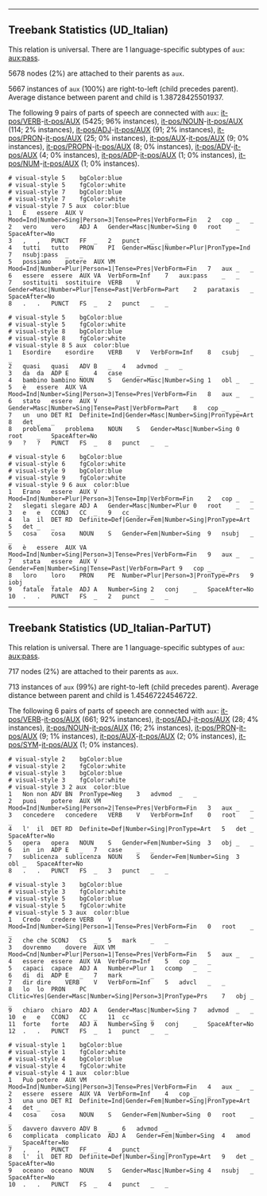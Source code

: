 

--------------------------------------------------------------------------------

## Treebank Statistics (UD_Italian)

This relation is universal.
There are 1 language-specific subtypes of `aux`: [aux:pass]().

5678 nodes (2%) are attached to their parents as `aux`.

5667 instances of `aux` (100%) are right-to-left (child precedes parent).
Average distance between parent and child is 1.38728425501937.

The following 9 pairs of parts of speech are connected with `aux`: [it-pos/VERB]()-[it-pos/AUX]() (5425; 96% instances), [it-pos/NOUN]()-[it-pos/AUX]() (114; 2% instances), [it-pos/ADJ]()-[it-pos/AUX]() (91; 2% instances), [it-pos/PRON]()-[it-pos/AUX]() (25; 0% instances), [it-pos/AUX]()-[it-pos/AUX]() (9; 0% instances), [it-pos/PROPN]()-[it-pos/AUX]() (8; 0% instances), [it-pos/ADV]()-[it-pos/AUX]() (4; 0% instances), [it-pos/ADP]()-[it-pos/AUX]() (1; 0% instances), [it-pos/NUM]()-[it-pos/AUX]() (1; 0% instances).


~~~ conllu
# visual-style 5	bgColor:blue
# visual-style 5	fgColor:white
# visual-style 7	bgColor:blue
# visual-style 7	fgColor:white
# visual-style 7 5 aux	color:blue
1	È	essere	AUX	V	Mood=Ind|Number=Sing|Person=3|Tense=Pres|VerbForm=Fin	2	cop	_	_
2	vero	vero	ADJ	A	Gender=Masc|Number=Sing	0	root	_	SpaceAfter=No
3	,	,	PUNCT	FF	_	2	punct	_	_
4	tutti	tutto	PRON	PI	Gender=Masc|Number=Plur|PronType=Ind	7	nsubj:pass	_	_
5	possiamo	potere	AUX	VM	Mood=Ind|Number=Plur|Person=1|Tense=Pres|VerbForm=Fin	7	aux	_	_
6	essere	essere	AUX	VA	VerbForm=Inf	7	aux:pass	_	_
7	sostituiti	sostituire	VERB	V	Gender=Masc|Number=Plur|Tense=Past|VerbForm=Part	2	parataxis	_	SpaceAfter=No
8	.	.	PUNCT	FS	_	2	punct	_	_

~~~


~~~ conllu
# visual-style 5	bgColor:blue
# visual-style 5	fgColor:white
# visual-style 8	bgColor:blue
# visual-style 8	fgColor:white
# visual-style 8 5 aux	color:blue
1	Esordire	esordire	VERB	V	VerbForm=Inf	8	csubj	_	_
2	quasi	quasi	ADV	B	_	4	advmod	_	_
3	da	da	ADP	E	_	4	case	_	_
4	bambino	bambino	NOUN	S	Gender=Masc|Number=Sing	1	obl	_	_
5	è	essere	AUX	VA	Mood=Ind|Number=Sing|Person=3|Tense=Pres|VerbForm=Fin	8	aux	_	_
6	stato	essere	AUX	V	Gender=Masc|Number=Sing|Tense=Past|VerbForm=Part	8	cop	_	_
7	un	uno	DET	RI	Definite=Ind|Gender=Masc|Number=Sing|PronType=Art	8	det	_	_
8	problema	problema	NOUN	S	Gender=Masc|Number=Sing	0	root	_	SpaceAfter=No
9	?	?	PUNCT	FS	_	8	punct	_	_

~~~


~~~ conllu
# visual-style 6	bgColor:blue
# visual-style 6	fgColor:white
# visual-style 9	bgColor:blue
# visual-style 9	fgColor:white
# visual-style 9 6 aux	color:blue
1	Erano	essere	AUX	V	Mood=Ind|Number=Plur|Person=3|Tense=Imp|VerbForm=Fin	2	cop	_	_
2	slegati	slegare	ADJ	A	Gender=Masc|Number=Plur	0	root	_	_
3	e	e	CCONJ	CC	_	9	cc	_	_
4	la	il	DET	RD	Definite=Def|Gender=Fem|Number=Sing|PronType=Art	5	det	_	_
5	cosa	cosa	NOUN	S	Gender=Fem|Number=Sing	9	nsubj	_	_
6	è	essere	AUX	VA	Mood=Ind|Number=Sing|Person=3|Tense=Pres|VerbForm=Fin	9	aux	_	_
7	stata	essere	AUX	V	Gender=Fem|Number=Sing|Tense=Past|VerbForm=Part	9	cop	_	_
8	loro	loro	PRON	PE	Number=Plur|Person=3|PronType=Prs	9	iobj	_	_
9	fatale	fatale	ADJ	A	Number=Sing	2	conj	_	SpaceAfter=No
10	.	.	PUNCT	FS	_	2	punct	_	_

~~~




--------------------------------------------------------------------------------

## Treebank Statistics (UD_Italian-ParTUT)

This relation is universal.
There are 1 language-specific subtypes of `aux`: [aux:pass]().

717 nodes (2%) are attached to their parents as `aux`.

713 instances of `aux` (99%) are right-to-left (child precedes parent).
Average distance between parent and child is 1.45467224546722.

The following 6 pairs of parts of speech are connected with `aux`: [it-pos/VERB]()-[it-pos/AUX]() (661; 92% instances), [it-pos/ADJ]()-[it-pos/AUX]() (28; 4% instances), [it-pos/NOUN]()-[it-pos/AUX]() (16; 2% instances), [it-pos/PRON]()-[it-pos/AUX]() (9; 1% instances), [it-pos/AUX]()-[it-pos/AUX]() (2; 0% instances), [it-pos/SYM]()-[it-pos/AUX]() (1; 0% instances).


~~~ conllu
# visual-style 2	bgColor:blue
# visual-style 2	fgColor:white
# visual-style 3	bgColor:blue
# visual-style 3	fgColor:white
# visual-style 3 2 aux	color:blue
1	Non	non	ADV	BN	PronType=Neg	3	advmod	_	_
2	puoi	potere	AUX	VM	Mood=Ind|Number=Sing|Person=2|Tense=Pres|VerbForm=Fin	3	aux	_	_
3	concedere	concedere	VERB	V	VerbForm=Inf	0	root	_	_
4	l'	il	DET	RD	Definite=Def|Number=Sing|PronType=Art	5	det	_	SpaceAfter=No
5	opera	opera	NOUN	S	Gender=Fem|Number=Sing	3	obj	_	_
6	in	in	ADP	E	_	7	case	_	_
7	sublicenza	sublicenza	NOUN	S	Gender=Fem|Number=Sing	3	obl	_	SpaceAfter=No
8	.	.	PUNCT	FS	_	3	punct	_	_

~~~


~~~ conllu
# visual-style 3	bgColor:blue
# visual-style 3	fgColor:white
# visual-style 5	bgColor:blue
# visual-style 5	fgColor:white
# visual-style 5 3 aux	color:blue
1	Credo	credere	VERB	V	Mood=Ind|Number=Sing|Person=1|Tense=Pres|VerbForm=Fin	0	root	_	_
2	che	che	SCONJ	CS	_	5	mark	_	_
3	dovremmo	dovere	AUX	VM	Mood=Cnd|Number=Plur|Person=1|Tense=Pres|VerbForm=Fin	5	aux	_	_
4	essere	essere	AUX	VA	VerbForm=Inf	5	cop	_	_
5	capaci	capace	ADJ	A	Number=Plur	1	ccomp	_	_
6	di	di	ADP	E	_	7	mark	_	_
7	dir	dire	VERB	V	VerbForm=Inf	5	advcl	_	_
8	lo	lo	PRON	PC	Clitic=Yes|Gender=Masc|Number=Sing|Person=3|PronType=Prs	7	obj	_	_
9	chiaro	chiaro	ADJ	A	Gender=Masc|Number=Sing	7	advmod	_	_
10	e	e	CCONJ	CC	_	11	cc	_	_
11	forte	forte	ADJ	A	Number=Sing	9	conj	_	SpaceAfter=No
12	.	.	PUNCT	FS	_	1	punct	_	_

~~~


~~~ conllu
# visual-style 1	bgColor:blue
# visual-style 1	fgColor:white
# visual-style 4	bgColor:blue
# visual-style 4	fgColor:white
# visual-style 4 1 aux	color:blue
1	Può	potere	AUX	VM	Mood=Ind|Number=Sing|Person=3|Tense=Pres|VerbForm=Fin	4	aux	_	_
2	essere	essere	AUX	VA	VerbForm=Inf	4	cop	_	_
3	una	uno	DET	RI	Definite=Ind|Gender=Fem|Number=Sing|PronType=Art	4	det	_	_
4	cosa	cosa	NOUN	S	Gender=Fem|Number=Sing	0	root	_	_
5	davvero	davvero	ADV	B	_	6	advmod	_	_
6	complicata	complicato	ADJ	A	Gender=Fem|Number=Sing	4	amod	_	SpaceAfter=No
7	,	,	PUNCT	FF	_	4	punct	_	_
8	l'	il	DET	RD	Definite=Def|Number=Sing|PronType=Art	9	det	_	SpaceAfter=No
9	oceano	oceano	NOUN	S	Gender=Masc|Number=Sing	4	nsubj	_	SpaceAfter=No
10	.	.	PUNCT	FS	_	4	punct	_	_

~~~


